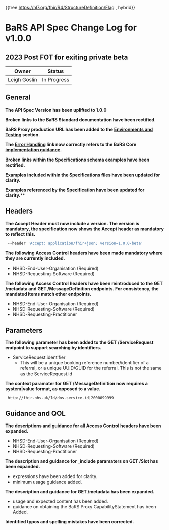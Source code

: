 
{{tree:https://hl7.org/fhir/R4/StructureDefinition/Flag , hybrid}}

# BaRS API Spec Change Log for v1.0.0
## 2023 Post FOT for exiting private beta
| Owner          | Status      |
|----------------|-------------|
| Leigh Goslin | In Progress |

## General

**The API Spec Version has been uplifted to 1.0.0**

**Broken links to the BaRS Standard documentation have been rectified.**

**BaRS Proxy production URL has been added to the [Environments and Testing](https://digital.nhs.uk/developer/api-catalogue/booking-and-referral-fhir#api-description__environments-and-testing) section.**

**The [Error Handling](https://simplifier.net/guide/nhsbookingandreferralstandard/home/design/design--core#Error-handling) link now correctly refers to the BaRS Core [implementation guidance](https://simplifier.net/guide/nhsbookingandreferralstandard/home/design/design--core#Error-handling).**

**Broken links within the Specifications schema examples have been rectified.**

**Examples included within the Specifications files have been updated for clarity.**

**Examples referenced by the Specification have been updated for clarity.****

## Headers

**The Accept Header must now include a version. The version is mandatory, the specification now shows the Accept header as mandatory to reflect this.** 

```bash
 --header 'Accept: application/fhir+json; version=1.0.0-beta'
```



**The following Access Control headers have been made mandatory where they are currently included.**

* NHSD-End-User-Organisation (Required)
* NHSD-Requesting-Software (Required)

**The following Access Control headers have been reintroduced to the GET /metadata and GET /MessageDefinition endpoints. For consistency, the mandated items match other endpoints.**

* NHSD-End-User-Organisation (Required)
* NHSD-Requesting-Software (Required)
* NHSD-Requesting-Practitioner

## Parameters

**The following parameter has been added to the GET /ServiceRequest endpoint to support searching by identifiers.**

* ServiceRequest.identifier
    * This will be a unique booking reference number/identifier of a referral, or a unique UUID/GUID for the referral. This is not the same as the ServiceRequest.id



**The context paramater for GET /MessageDefinition now requires a system|value format, as opposed to a value.**

     http://fhir.nhs.uk/Id/dos-service-id|2000099999

## Guidance and QOL
**The descriptions and guidance for all Access Control headers have been expanded.**
* NHSD-End-User-Organisation (Required)
* NHSD-Requesting-Software (Required)
* NHSD-Requesting-Practitioner

**The description and guidance for _include paramaters on GET /Slot has been expanded.**
* expressions have been added for clarity.
* minimum usage guidance added.

**The description and guidance for GET /metadata has been expanded.**
* usage and expected content has been added.
* guidance on obtaining the BaRS Proxy CapabilityStatement has been Added.

**Identified typos and spelling mistakes have been corrected.**
